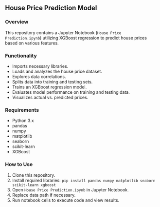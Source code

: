 ## House Price Prediction Model

### Overview
This repository contains a Jupyter Notebook (`House Price Prediction.ipynb`) utilizing XGBoost regression to predict house prices based on various features.

### Functionality
* Imports necessary libraries.
* Loads and analyzes the house price dataset.
* Explores data correlations.
* Splits data into training and testing sets.
* Trains an XGBoost regression model.
* Evaluates model performance on training and testing data.
* Visualizes actual vs. predicted prices.

### Requirements
* Python 3.x
* pandas
* numpy
* matplotlib
* seaborn
* scikit-learn
* XGBoost

### How to Use
1. Clone this repository.
2. Install required libraries: `pip install pandas numpy matplotlib seaborn scikit-learn xgboost`
3. Open `House Price Prediction.ipynb` in Jupyter Notebook.
4. Replace data path if necessary.
5. Run notebook cells to execute code and view results.


